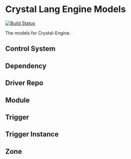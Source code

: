 # Crystal Lang Engine Models

[![Build Status](https://travis-ci.org/aca-labs/crystal-engine-models.svg?branch=master)](https://travis-ci.org/aca-labs/crystal-engine-models)

The models for Crystal-Engine.

## Control System

## Dependency

## Driver Repo

## Module

## Trigger

## Trigger Instance

## Zone

